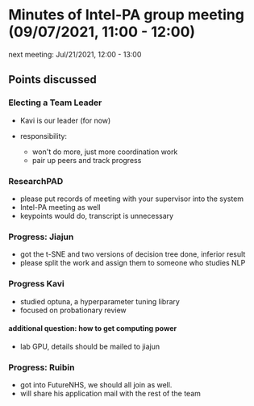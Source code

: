 # Minutes of Intel-PA group meeting (09/07/2021, 11:00 - 12:00)
next meeting: Jul/21/2021, 12:00 - 13:00

## Points discussed

### Electing a Team Leader

* Kavi is our leader (for now)

* responsibility:
    * won't do more, just more coordination work
    * pair up peers and track progress

### ResearchPAD

* please put records of meeting with your supervisor into the system
* Intel-PA meeting as well
* keypoints would do, transcript is unnecessary

### Progress: Jiajun

* got the t-SNE and two versions of decision tree done, inferior result
* please split the work and assign them to someone who studies NLP

### Progress Kavi

* studied optuna, a hyperparameter tuning library
* focused on probationary review

#### additional question: how to get computing power

* lab GPU, details should be mailed to jiajun

### Progress: Ruibin

* got into FutureNHS, we should all join as well.
* will share his application mail with the rest of the team